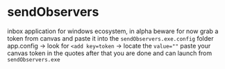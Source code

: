 # sendObservers
inbox application for windows ecosystem, in alpha beware
for now grab a token from canvas and paste it into the `sendObservers.exe.config` folder
app.config -> look for `<add key=token`  -> locate the `value=""` paste your canvas token in the quotes
after that you are done and can launch from `sendObservers.exe`
